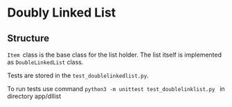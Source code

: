 # Doubly Linked List

## Structure

`Item `class is the base class for the list holder. The list itself is implemented as `DoubleLinkedList` class. 

Tests are stored in the `test_doublelinkedlist.py`.

To run tests use command `python3 -m unittest test_doublelinklist.py ` in directory app/dllist
